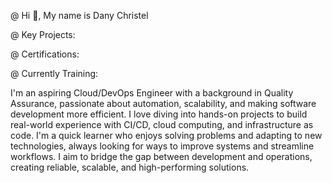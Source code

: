 @ Hi 👋, My name is Dany Christel 

@ Key Projects:


@ Certifications: 

@ Currently Training:





I'm an aspiring Cloud/DevOps Engineer with a background in Quality Assurance, passionate about automation, scalability, and making software development more efficient. I love diving into hands-on projects to build real-world experience with CI/CD, cloud computing, and infrastructure as code. I'm a quick learner who enjoys solving problems and adapting to new technologies, always looking for ways to improve systems and streamline workflows. I aim to bridge the gap between development and operations, creating reliable, scalable, and high-performing solutions.

